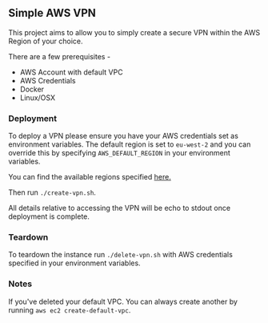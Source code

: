 Simple AWS VPN
------------------------------------------

This project aims to allow you to simply create a secure VPN within the AWS Region of your choice.

There are a few prerequisites -

* AWS Account with default VPC
* AWS Credentials
* Docker
* Linux/OSX

### Deployment

To deploy a VPN please ensure you have your AWS credentials set as environment variables. The default region is set to `eu-west-2` and you can override this by specifying `AWS_DEFAULT_REGION` in your environment variables.

You can find the available regions specified [here.](https://docs.aws.amazon.com/AWSEC2/latest/UserGuide/using-regions-availability-zones.html#concepts-available-regions)

Then run `./create-vpn.sh`.

All details relative to accessing the VPN will be echo to stdout once deployment is complete.

### Teardown

To teardown the instance run `./delete-vpn.sh` with AWS credentials specified in your environment variables.

### Notes

If you've deleted your default VPC. You can always create another by running `aws ec2 create-default-vpc`.